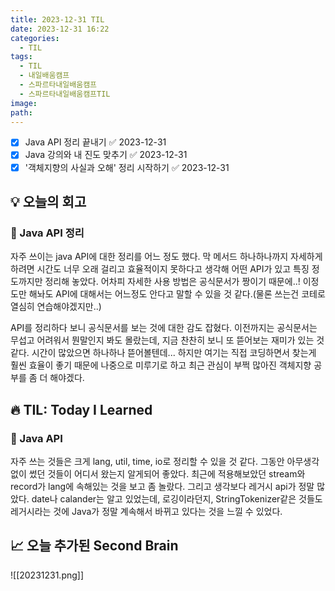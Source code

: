 ```yaml
---
title: 2023-12-31 TIL
date: 2023-12-31 16:22
categories:
  - TIL
tags:
  - TIL
  - 내일배움캠프
  - 스파르타내일배움캠프
  - 스파르타내일배움캠프TIL
image: 
path:
---
```


- [x] Java API 정리 끝내기 ✅ 2023-12-31
- [x] Java 강의와 내 진도 맞추기 ✅ 2023-12-31
- [x] '객체지향의 사실과 오해' 정리 시작하기 ✅ 2023-12-31

## 💡 오늘의 회고

### 👀 Java API 정리
자주 쓰이는 java API에 대한 정리를 어느 정도 했다. 막 메서드 하나하나까지 자세하게 하려면 시간도 너무 오래 걸리고 효율적이지 못하다고 생각해 어떤 API가 있고 특징 정도까지만 정리해 놓았다. 어차피 자세한 사용 방법은 공식문서가 짱이기 때문에..! 이정도만 해놔도 API에 대해서는 어느정도 안다고 말할 수 있을 것 같다.(물론 쓰는건 코테로 열심히 연습해야겠지만..) 

API를 정리하다 보니 공식문서를 보는 것에 대한 감도 잡혔다. 이전까지는 공식문서는 무섭고 어려워서 뭔말인지 봐도 몰랐는데, 지금 찬찬히 보니 또 뜯어보는 재미가 있는 것 같다. 시간이 많았으면 하나하나 뜯어볼텐데... 하지만 여기는 직접 코딩하면서 찾는게 훨씬 효율이 좋기 때문에 나중으로 미루기로 하고 최근 관심이 부쩍 많아진 객체지향 공부를 좀 더 해야겠다.

## 🔥 TIL: Today I Learned
### 👀 Java API
자주 쓰는 것들은 크게 lang, util, time, io로 정리할 수 있을 것 같다. 그동안 아무생각 없이 썼던 것들이 어디서 왔는지 알게되어 좋았다. 최근에 적용해보았던 stream와 record가 lang에 속해있는 것을 보고 좀 놀랐다. 그리고 생각보다 레거시 api가 정말 많았다. date나 calander는 알고 있었는데, 로깅이라던지, StringTokenizer같은 것들도 레거시라는 것에 Java가 정말 계속해서 바뀌고 있다는 것을 느낄 수 있었다.


## 📈 오늘 추가된 Second Brain
![[20231231.png]]